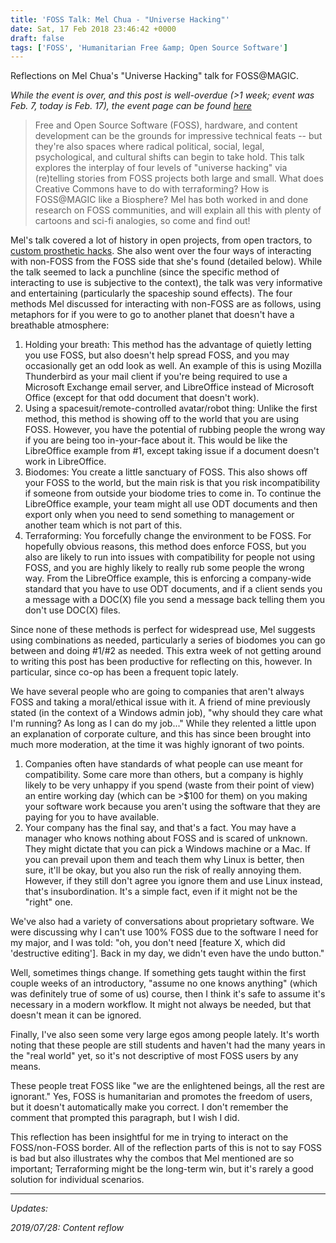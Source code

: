 ```yaml
---
title: 'FOSS Talk: Mel Chua - "Universe Hacking"'
date: Sat, 17 Feb 2018 23:46:42 +0000
draft: false
tags: ['FOSS', 'Humanitarian Free &amp; Open Source Software']
---
```


Reflections on Mel Chua's "Universe Hacking" talk for FOSS@MAGIC.

<!--more-->

_While the event is over, and this post is well-overdue (>1 week; event was Feb. 7, today is Feb. 17), the event page can be found [here](https://events.rit.edu/fossmagic-talks-mel-chua-universe-hacking)_

> Free and Open Source Software (FOSS), hardware, and content development can be the grounds for impressive technical feats -- but they're also spaces where radical political, social, legal, psychological, and cultural shifts can begin to take hold.
This talk explores the interplay of four levels of "universe hacking" via (re)telling stories from FOSS projects both large and small.
What does Creative Commons have to do with terraforming?
How is FOSS@MAGIC like a Biosphere?
Mel has both worked in and done research on FOSS communities, and will explain all this with plenty of cartoons and sci-fi analogies, so come and find out!

Mel's talk covered a lot of history in open projects, from open tractors, to [custom prosthetic hacks](http://engineeringathome.org/about).
She also went over the four ways of interacting with non-FOSS from the FOSS side that she's found (detailed below).
While the talk seemed to lack a punchline (since the specific method of interacting to use is subjective to the context), the talk was very informative and entertaining (particularly the spaceship sound effects).
The four methods Mel discussed for interacting with non-FOSS are as follows, using metaphors for if you were to go to another planet that doesn't have a breathable atmosphere:

1.  Holding your breath: This method has the advantage of quietly letting you use FOSS, but also doesn't help spread FOSS, and you may occasionally get an odd look as well.
An example of this is using Mozilla Thunderbird as your mail client if you're being required to use a Microsoft Exchange email server, and LibreOffice instead of Microsoft Office (except for that odd document that doesn't work).
2.  Using a spacesuit/remote-controlled avatar/robot thing: Unlike the first method, this method is showing off to the world that you are using FOSS.
However, you have the potential of rubbing people the wrong way if you are being too in-your-face about it.
This would be like the LibreOffice example from #1, except taking issue if a document doesn't work in LibreOffice.
3.  Biodomes: You create a little sanctuary of FOSS.
This also shows off your FOSS to the world, but the main risk is that you risk incompatibility if someone from outside your biodome tries to come in.
To continue the LibreOffice example, your team might all use ODT documents and then export only when you need to send something to management or another team which is not part of this.
4.  Terraforming: You forcefully change the environment to be FOSS.
For hopefully obvious reasons, this method does enforce FOSS, but you also are likely to run into issues with compatibility for people not using FOSS, and you are highly likely to really rub some people the wrong way.
From the LibreOffice example, this is enforcing a company-wide standard that you have to use ODT documents, and if a client sends you a message with a DOC(X) file you send a message back telling them you don't use DOC(X) files.

Since none of these methods is perfect for widespread use, Mel suggests using combinations as needed, particularly a series of biodomes you can go between and doing #1/#2 as needed.
This extra week of not getting around to writing this post has been productive for reflecting on this, however.
In particular, since co-op has been a frequent topic lately.

We have several people who are going to companies that aren't always FOSS and taking a moral/ethical issue with it.
A friend of mine previously stated (in the context of a Windows admin job), "why should they care what I'm running? As long as I can do my job..."
While they relented a little upon an explanation of corporate culture, and this has since been brought into much more moderation, at the time it was highly ignorant of two points.

1.  Companies often have standards of what people can use meant for compatibility.
Some care more than others, but a company is highly likely to be very unhappy if you spend (waste from their point of view) an entire working day (which can be >$100 for them) on you making your software work because you aren't using the software that they are paying for you to have available.
2.  Your company has the final say, and that's a fact.
You may have a manager who knows nothing about FOSS and is scared of unknown.
They might dictate that you can pick a Windows machine or a Mac.
If you can prevail upon them and teach them why Linux is better, then sure, it'll be okay, but you also run the risk of really annoying them.
However, if they still don't agree you ignore them and use Linux instead, that's insubordination.
It's a simple fact, even if it might not be the "right" one.

We've also had a variety of conversations about proprietary software.
We were discussing why I can't use 100% FOSS due to the software I need for my major, and I was told: "oh, you don't need \[feature X, which did 'destructive editing'\]. Back in my day, we didn't even have the undo button."

Well, sometimes things change.
If something gets taught within the first couple weeks of an introductory, "assume no one knows anything" (which was definitely true of some of us) course, then I think it's safe to assume it's necessary in a modern workflow.
It might not always be needed, but that doesn't mean it can be ignored.

Finally, I've also seen some very large egos among people lately.
It's worth noting that these people are still students and haven't had the many years in the "real world" yet, so it's not descriptive of most FOSS users by any means.

These people treat FOSS like "we are the enlightened beings, all the rest are ignorant."
Yes, FOSS is humanitarian and promotes the freedom of users, but it doesn't automatically make you correct.
I don't remember the comment that prompted this paragraph, but I wish I did.

This reflection has been insightful for me in trying to interact on the FOSS/non-FOSS border.
All of the reflection parts of this is not to say FOSS is bad but also illustrates why the combos that Mel mentioned are so important; Terraforming might be the long-term win, but it's rarely a good solution for individual scenarios.

---

_Updates:_

_2019/07/28: Content reflow_